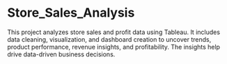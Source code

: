 # Store_Sales_Analysis
This project analyzes store sales and profit data using Tableau. It includes data cleaning, visualization, and dashboard creation to uncover trends, product performance, revenue insights, and profitability. The insights help drive data-driven business decisions.
